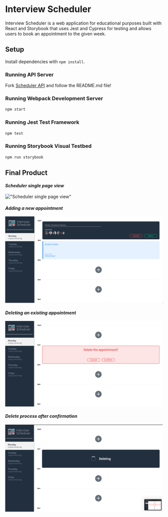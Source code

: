 # Interview Scheduler

Interview Scheduler is a web application for educational purposes built with React and Storybook that uses Jest and Cypress for testing and allows users to book an appointment to the given week.

## Setup

Install dependencies with `npm install`.

### Running API Server

Fork [Scheduler API](https://github.com/lighthouse-labs/scheduler-api) and follow the README.md file!

### Running Webpack Development Server

```sh
npm start
```

### Running Jest Test Framework

```sh
npm test
```

### Running Storybook Visual Testbed

```sh
npm run storybook
```

## Final Product

#### _Scheduler single page view_

!["Scheduler single page view"](./docs/Scheduler.gif)

#### _Adding a new appointment_

!["Adding a new appointment"](./docs/add-new.png)

#### _Deleting an existing appointment_

!["Deleting an existing appointment"](./docs/delete-confirmation.png)

#### _Delete process after confirmation_

!["Delete process after confirmation"](./docs/deleting-status.png)
